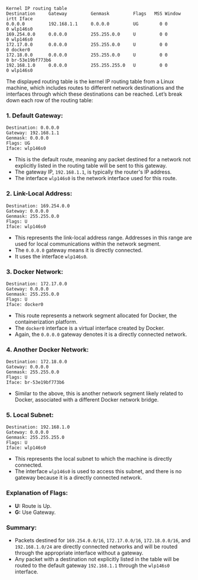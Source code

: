 ```
Kernel IP routing table
Destination     Gateway         Genmask         Flags   MSS Window  irtt Iface
0.0.0.0         192.168.1.1     0.0.0.0         UG        0 0          0 wlp146s0
169.254.0.0     0.0.0.0         255.255.0.0     U         0 0          0 wlp146s0
172.17.0.0      0.0.0.0         255.255.0.0     U         0 0          0 docker0
172.18.0.0      0.0.0.0         255.255.0.0     U         0 0          0 br-53e19bf773b6
192.168.1.0     0.0.0.0         255.255.255.0   U         0 0          0 wlp146s0
```

The displayed routing table is the kernel IP routing table from a Linux machine, which includes routes to different network destinations and the interfaces through which these destinations can be reached. Let’s break down each row of the routing table:

### 1. **Default Gateway:**
   ```
   Destination: 0.0.0.0
   Gateway: 192.168.1.1
   Genmask: 0.0.0.0
   Flags: UG
   Iface: wlp146s0
   ```
   - This is the default route, meaning any packet destined for a network not explicitly listed in the routing table will be sent to this gateway.
   - The gateway IP, `192.168.1.1`, is typically the router's IP address.
   - The interface `wlp146s0` is the network interface used for this route.

### 2. **Link-Local Address:**
   ```
   Destination: 169.254.0.0
   Gateway: 0.0.0.0
   Genmask: 255.255.0.0
   Flags: U
   Iface: wlp146s0
   ```
   - This represents the link-local address range. Addresses in this range are used for local communications within the network segment.
   - The `0.0.0.0` gateway means it is directly connected.
   - It uses the interface `wlp146s0`.

### 3. **Docker Network:**
   ```
   Destination: 172.17.0.0
   Gateway: 0.0.0.0
   Genmask: 255.255.0.0
   Flags: U
   Iface: docker0
   ```
   - This route represents a network segment allocated for Docker, the containerization platform.
   - The `docker0` interface is a virtual interface created by Docker.
   - Again, the `0.0.0.0` gateway denotes it is a directly connected network.

### 4. **Another Docker Network:**
   ```
   Destination: 172.18.0.0
   Gateway: 0.0.0.0
   Genmask: 255.255.0.0
   Flags: U
   Iface: br-53e19bf773b6
   ```
   - Similar to the above, this is another network segment likely related to Docker, associated with a different Docker network bridge.

### 5. **Local Subnet:**
   ```
   Destination: 192.168.1.0
   Gateway: 0.0.0.0
   Genmask: 255.255.255.0
   Flags: U
   Iface: wlp146s0
   ```
   - This represents the local subnet to which the machine is directly connected.
   - The interface `wlp146s0` is used to access this subnet, and there is no gateway because it is a directly connected network.

### Explanation of Flags:
   - **U:** Route is Up.
   - **G:** Use Gateway.

### Summary:
   - Packets destined for `169.254.0.0/16`, `172.17.0.0/16`, `172.18.0.0/16`, and `192.168.1.0/24` are directly connected networks and will be routed through the appropriate interface without a gateway.
   - Any packet with a destination not explicitly listed in the table will be routed to the default gateway `192.168.1.1` through the `wlp146s0` interface.
